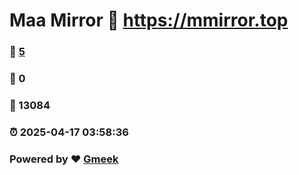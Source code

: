 # Maa Mirror :link: https://mmirror.top 
### :page_facing_up: [5](https://mmirror.top/tag.html) 
### :speech_balloon: 0 
### :hibiscus: 13084 
### :alarm_clock: 2025-04-17 03:58:36 
### Powered by :heart: [Gmeek](https://github.com/Meekdai/Gmeek)

